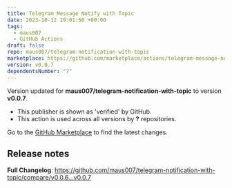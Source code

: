 ```yaml
---
title: Telegram Message Notify with Topic
date: 2023-10-12 19:01:50 +00:00
tags:
  - maus007
  - GitHub Actions
draft: false
repo: maus007/telegram-notification-with-topic
marketplace: https://github.com/marketplace/actions/telegram-message-notify-with-topic
version: v0.0.7
dependentsNumber: "?"
---
```



Version updated for **maus007/telegram-notification-with-topic** to version **v0.0.7**.
- This publisher is shown as 'verified' by GitHub.
- This action is used across all versions by **?** repositories.

Go to the [GitHub Marketplace](https://github.com/marketplace/actions/telegram-message-notify-with-topic) to find the latest changes.

## Release notes

**Full Changelog**: https://github.com/maus007/telegram-notification-with-topic/compare/v0.0.6...v0.0.7
